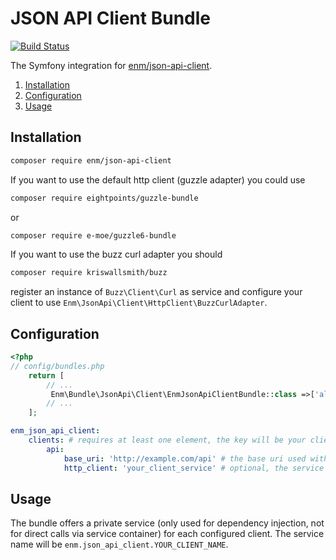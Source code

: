 JSON API Client Bundle
======================

[![Build Status](https://travis-ci.org/eosnewmedia/JSON-API-Client-Bundle.svg?branch=master)](https://travis-ci.org/eosnewmedia/JSON-API-Client-Bundle)

The Symfony integration for [enm/json-api-client](https://eosnewmedia.github.io/JSON-API-Client/).

1. [Installation](#installation)
1. [Configuration](#configuration)
1. [Usage](#usage)

## Installation

```bash
composer require enm/json-api-client
```

If you want to use the default http client (guzzle adapter) you could use
```bash
composer require eightpoints/guzzle-bundle
```
or
```bash
composer require e-moe/guzzle6-bundle
```

If you want to use the buzz curl adapter you should
```bash
composer require kriswallsmith/buzz
```
register an instance of `Buzz\Client\Curl` as service and configure your client to use `Enm\JsonApi\Client\HttpClient\BuzzCurlAdapter`.

## Configuration

```php
<?php
// config/bundles.php
    return [
        // ...
         Enm\Bundle\JsonApi\Client\EnmJsonApiClientBundle::class =>['all'=>true],
        // ...
    ];
```

```yaml
enm_json_api_client:
    clients: # requires at least one element, the key will be your client name
        api:
            base_uri: 'http://example.com/api' # the base uri used with this api client
            http_client: 'your_client_service' # optional, the service id of your service which implements Enm\JsonApi\Client\HttpClient\HttpClientInterface"; if not configured the bundle tries to use guzzle as default
```

## Usage

The bundle offers a private service (only used for dependency injection, not for direct calls via service container) for 
each configured client. The service name will be `enm.json_api_client.YOUR_CLIENT_NAME`.
